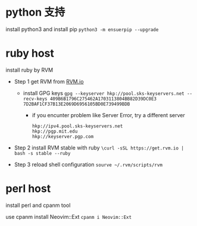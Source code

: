 # python 支持

install python3 and install pip 
`python3 -m ensuerpip --upgrade`

# ruby host

install ruby by RVM

- Step 1
  get RVM from [RVM.io](https://rvm.io/rvm/install)

  - install GPG keys
    `gpg --keyserver hkp://pool.sks-keyservers.net --recv-keys 409B6B1796C275462A1703113804BB82D39DC0E3 7D2BAF1CF37B13E2069D6956105BD0E739499BDB`

    - if you encunter problem like Server Error, try a different server
      ```
      hkp://ipv4.pool.sks-keyservers.net
      hkp://pgp.mit.edu
      hkp://keyserver.pgp.com
      ```
- Step 2
  install RVM stable with ruby
  `\curl -sSL https://get.rvm.io | bash -s stable --ruby`

- Step 3
  reload shell configuration
  `sourve ~/.rvm/scripts/rvm`

# perl host

install perl and cpanm tool

use cpanm install Neovim::Ext
`cpanm i Neovim::Ext`
